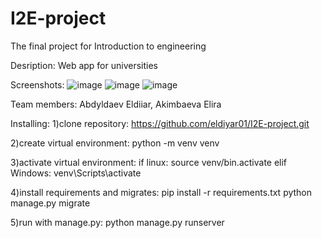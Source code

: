 # I2E-project
The final project for Introduction to engineering 

Desription:
Web app for universities 

Screenshots:
![image](https://user-images.githubusercontent.com/75837324/102725591-05414c00-4342-11eb-9b20-5d95f6fca913.png)
![image](https://user-images.githubusercontent.com/75837324/102725677-b1833280-4342-11eb-9b56-655f1ed4705c.png)
![image](https://user-images.githubusercontent.com/75837324/102725712-f60ece00-4342-11eb-8c45-9d499bcff1eb.png)

Team members: Abdyldaev Eldiiar, Akimbaeva Elira

Installing:
1)clone repository: 
https://github.com/eldiyar01/I2E-project.git

2)create virtual environment: 
python -m venv venv

3)activate virtual environment: 
if linux:
source venv/bin.activate
elif Windows:
venv\Scripts\activate

4)install requirements and migrates: 
pip install -r requirements.txt 
python manage.py migrate

5)run with manage.py: 
python manage.py runserver
